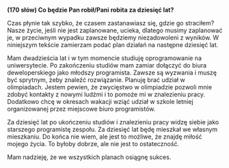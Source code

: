 **(170 słów) Co będzie Pan robił/Pani robita za dziesięć lat?**

Czas płynie tak szybko, że czasem zastanawiasz się, gdzie go straciłem?
Nasze życie, jeśli nie jest zaplanowane, ucieka, dlatego musimy zaplanować je, w przeciwnym wypadku zawsze będziemy niezadowoleni z wyników.
W niniejszym tekście zamierzam podać plan działań na następne dziesięć lat.

Mam dwadzieścia lat i w tym momencie studiuję oprogramowanie na uniwersytecie.
Po zakończeniu studiów mam zamiar dołączyć do biura deweloperskiego jako młodszy programista.
Zawsze są wyzwania i muszę być sprytnym, żeby znaleźć rozwiązanie.
Planuję brać udział w olimpiadach.
Jestem pewien, że zwycięstwo w olimpiadzie pozwoli mnie zdobyć kontakty z nowymi ludźmi i to pomoże mi w znalezieniu pracy.
Dodatkowo chcę w okresach wakacji wziąć udział w szkole letniej organizowanej przez miejscowe biuro programistów.

Za dziesięć lat po ukończeniu studiów i znalezieniu pracy widzę siebie jako starszego programistę zespołu.
Za dziesięć lat będę mieszkał we własnym mieszkaniu.
Do końca nie wiem, ale jest to możliwe, że znajdę miłość mojego życia.
To byłoby dobrze, ale nie jest to ostateczność.

Mam nadzieję, że we wszystkich planach osiągnę sukces.
